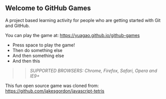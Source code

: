 ## Welcome to GitHub Games

A project based learning activity for people who are getting started with Git and GitHub.

You can play the game at: https://yuagao.github.io/github-games

- Press space to play the game!
- Then do something else
- And then something else
- And then this

>> _*SUPPORTED BROWSERS*: Chrome, Firefox, Safari, Opera and IE9+_

This fun open source game was cloned from: https://github.com/jakesgordon/javascript-tetris
